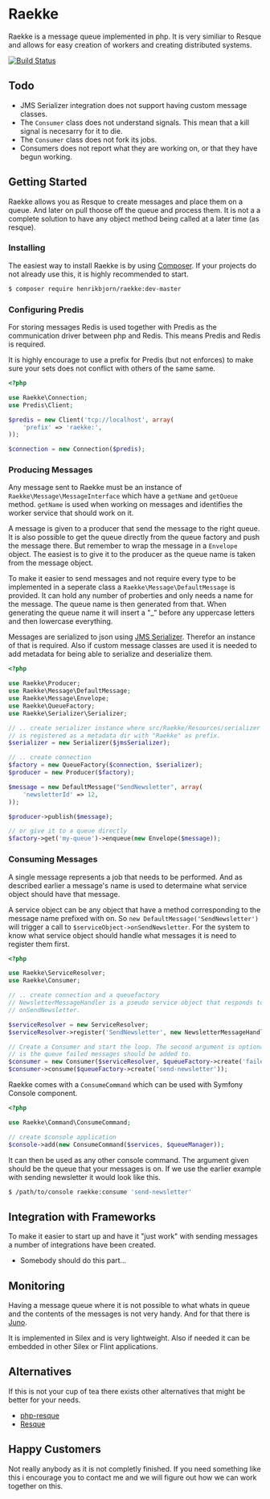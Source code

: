 Raekke
======

Raekke is a message queue implemented in php. It is very similiar to Resque and
allows for easy creation of workers and creating distributed systems.

[![Build Status](https://travis-ci.org/henrikbjorn/Raekke.png?branch=master)](https://travis-ci.org/henrikbjorn/Raekke)

Todo
----

* JMS Serializer integration does not support having custom message classes.
* The `Consumer` class does not understand signals. This mean that a kill signal
is necesarry for it to die.
* The `Consumer` class does not fork its jobs.
* Consumers does not report what they are working on, or that they have begun
working.

Getting Started
---------------

Raekke allows you as Resque to create messages and place them on a queue. And
later on pull thoose off the queue and process them. It is not a a complete
solution to have any object method being called at a later time (as resque).

### Installing

The easiest way to install Raekke is by using [Composer](http://getcomposer.org).
If your projects do not already use this, it is highly recommended to start.

``` bash
$ composer require henrikbjorn/raekke:dev-master
```

### Configuring Predis

For storing messages Redis is used together with Predis as the communication
driver between php and Redis. This means Predis and Redis is required.

It is highly encourage to use a prefix for Predis (but not enforces) to make
sure your sets does not conflict with others of the same same.

``` php
<?php

use Raekke\Connection;
use Predis\Client;

$predis = new Client('tcp://localhost', array(
    'prefix' => 'raekke:',
));

$connection = new Connection($predis);
```

### Producing Messages

Any message sent to Raekke must be an instance of `Raekke\Message\MessageInterface`
which have a `getName` and `getQueue` method. `getName` is used when working on
messages and identifies the worker service that should work on it.

A message is given to a producer that send the message to the right queue.
It is also possible to get the queue directly from the queue factory and push
the message there. But remember to wrap the message in a `Envelope` object.
The easiest is to give it to the producer as the queue name
is taken from the message object.

To make it easier to send messages and not require every type to be implemented
in a seperate class a `Raekke\Message\DefaultMessage` is provided. It can hold
any number of proberties and only needs a name for the message. The queue name
is then generated from that. When generating the queue name it will insert a "_"
before any uppercase letters and then lowercase everything.

Messages are serialized to json using [JMS Serializer](http://jmsyst.com/libs/serializer).
Therefor an instance of that is required. Also if custom message classes are
used it is needed to add metadata for being able to serialize and deserialize them.

``` php
<?php

use Raekke\Producer;
use Raekke\Message\DefaultMessage;
use Raekke\Message\Envelope;
use Raekke\QueueFactory;
use Raekke\Serializer\Serializer;

// .. create serializer instance where src/Raekke/Resources/serializer
// is registered as a metadata dir with "Raekke" as prefix.
$serializer = new Serializer($jmsSerializer);

// .. create connection
$factory = new QueueFactory($connection, $serializer);
$producer = new Producer($factory);

$message = new DefaultMessage("SendNewsletter", array(
    'newsletterId' => 12,
));

$producer->publish($message);

// or give it to a queue directly
$factory->get('my-queue')->enqueue(new Envelope($message));
```

### Consuming Messages

A single message represents a job that needs to be performed. And as described
earlier a message's name is used to determaine what service object should have
that message.

A service object can be any object that have a method corresponding to the message
name prefixed with on. So `new DefaultMessage('SendNewsletter')` will trigger a
call to `$serviceObject->onSendNewsletter`. For the system to know what service
object should handle what messages it is need to register them first.

``` php
<?php

use Raekke\ServiceResolver;
use Raekke\Consumer;

// .. create connection and a queuefactory
// NewsletterMessageHandler is a pseudo service object that responds to
// onSendNewsletter.

$serviceResolver = new ServiceResolver;
$serviceResolver->register('SendNewsletter', new NewsletterMessageHandler);

// Create a Consumer and start the loop. The second argument is optional and
// is the queue failed messages should be added to.
$consumer = new Consumer($serviceResolver, $queueFactory->create('failed'));
$consumer->consume($queueFactory->create('send-newsletter'));
```

Raekke comes with a `ConsumeCommand` which can be used with Symfony Console 
component.

``` php
<?php

use Raekke\Command\ConsumeCommand;

// create $console application
$console->add(new ConsumeCommand($services, $queueManager));
```

It can then be used as any other console command. The argument given should be
the queue that your messages is on. If we use the earlier example with sending
newsletter it would look like this.

``` bash
$ /path/to/console raekke:consume 'send-newsletter'
```

Integration with Frameworks
---------------------------

To make it easier to start up and have it "just work" with sending messages a
number of integrations have been created.

* Somebody should do this part...

Monitoring
----------

Having a message queue where it is not possible to what whats in queue and the
contents of the messages is not very handy. And for that there is [Juno](https://github.com/henrikbjorn/Juno).

It is implemented in Silex and is very lightweight. Also if needed it can be
embedded in other Silex or Flint applications.

Alternatives
------------

If this is not your cup of tea there exists other alternatives that might be
better for your needs.

* [php-resque](https://github.com/chrisboulton/php-resque)
* [Resque](https://github.com/defunkt/resque)


Happy Customers
---------------

Not really anybody as it is not completly finished. If you need something like
this i encourage you to contact me and we will figure out how we can work
together on this.
